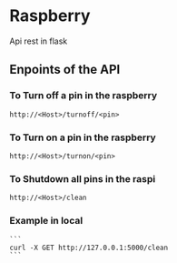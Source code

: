 # Raspberry
Api rest in flask

## Enpoints of the API
### To Turn off a pin in the raspberry
```
http://<Host>/turnoff/<pin>
```
### To Turn on a pin in the raspberry
```
http://<Host>/turnon/<pin>
```
### To Shutdown all pins in the raspi
```
http://<Host>/clean
```
### Example in local

	```
	curl -X GET http://127.0.0.1:5000/clean
	```

